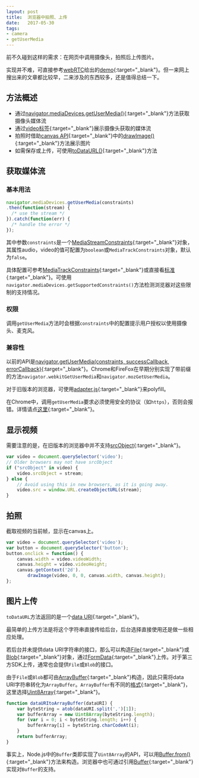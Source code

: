 ```yaml
---
layout: post
title:  浏览器中拍照、上传
date:   2017-05-30
tags:
- camera
- getUserMedia
---
```


前不久碰到这样的需求：在网页中调用摄像头，拍照后上传图片。

实现并不难，可直接参考[webRTC](https://webrtc.org/)给出的[demo](https://webrtc.github.io/samples/src/content/getusermedia/canvas/){:target="_blank"}。但一来网上搜出来的文章都比较早，二来涉及的东西较多，还是值得总结一下。

## 方法概述

- 通过[navigator.mediaDevices.getUserMedia()](https://developer.mozilla.org/en-US/docs/Web/API/MediaDevices/getUserMedia){:target="_blank"}方法获取摄像头媒体流
- 通过[video标签](https://developer.mozilla.org/en-US/docs/Web/HTML/Element/video){:target="_blank"}展示摄像头获取的媒体流
- 拍照时借助[canvas API](https://developer.mozilla.org/en-US/docs/Web/API/Canvas_API){:target="_blank"}中的[drawImage()](https://developer.mozilla.org/en-US/docs/Web/API/CanvasRenderingContext2D/drawImage){:target="_blank"}方法展示图片
- 如需保存或上传，可使用[toDataURL()](https://developer.mozilla.org/en-US/docs/Web/API/HTMLCanvasElement/toDataURL){:target="_blank"}方法

## 获取媒体流

### 基本用法

```javascript
navigator.mediaDevices.getUserMedia(constraints)
.then(function(stream) {
  /* use the stream */
}).catch(function(err) {
  /* handle the error */
});
```

其中参数`constraints`是一个[MediaStreamConstraints](https://www.w3.org/TR/mediacapture-streams/#mediastreamconstraints){:target="_blank"}对象，其属性audio，video的值可配置为`boolean`或`MediaTrackConstraints`对象，默认为`false`。

具体配置可参考[MediaTrackConstraints](https://developer.mozilla.org/en-US/docs/Web/API/MediaTrackConstraints){:target="_blank"}或直接看[标准](https://www.w3.org/TR/mediacapture-streams/#media-track-constraints){:target="_blank"}。可使用`navigator.mediaDevices.getSupportedConstraints()`方法检测浏览器对这些限制的支持情况。

### 权限

调用`getUserMedia`方法时会根据`constraints`中的配置提示用户授权以使用摄像头、麦克风。

### 兼容性

以前的API是[navigator.getUserMedia(constraints, successCallback, errorCallback)](https://developer.mozilla.org/en-US/docs/Web/API/Navigator/getUserMedia){:target="_blank"}。Chrome和FireFox在早期分别实现了带前缀的方法`navigator.webkitGetUserMedia`和`navigator.mozGetUserMedia`。

对于旧版本的浏览器，可使用[adapter.js](https://github.com/webrtc/adapter){:target="_blank"}来polyfill。

在Chrome中，调用`getUserMedia`要求必须使用安全的协议（如`https`），否则会报错。详情请点[这里](https://www.chromium.org/Home/chromium-security/prefer-secure-origins-for-powerful-new-features){:target="_blank"}。

## 显示视频

需要注意的是，在旧版本的浏览器中并不支持[srcObject](https://developer.mozilla.org/en-US/docs/Web/API/HTMLMediaElement/srcObject){:target="_blank"}。

```javascript
var video = document.querySelector('video');
// Older browsers may not have srcObject
if ("srcObject" in video) {
    video.srcObject = stream;
} else {
    // Avoid using this in new browsers, as it is going away.
    video.src = window.URL.createObjectURL(stream);
}
```

## 拍照

截取视频的当前帧，显示在canvas上。

```javascript
var video = document.querySelector('video');
var button = document.querySelector('button');
button.onclick = function() {
    canvas.width = video.videoWidth;
    canvas.height = video.videoHeight;
    canvas.getContext('2d').
        drawImage(video, 0, 0, canvas.width, canvas.height);
};
```

## 图片上传

`toDataURL`方法返回的是一个[data URI](https://developer.mozilla.org/en-US/docs/Web/HTTP/Basics_of_HTTP/Data_URIs){:target="_blank"}。

最简单的上传方法是将这个字符串直接传给后台，后台选择直接使用还是做一些相应处理。

若后台并未提供data URI字符串的接口，那么可以构造[File](https://developer.mozilla.org/en-US/docs/Web/API/File){:target="_blank"}或[Blob](https://developer.mozilla.org/en-US/docs/Web/API/Blob/Blob){:target="_blank"}对象，通过[FormData](https://developer.mozilla.org/en-US/docs/Web/API/FormData){:target="_blank"}上传。对于第三方SDK上传，通常也会提供`File`或`Blob`的接口。

由于`File`或`Blob`都可由[ArrayBuffer](https://developer.mozilla.org/en-US/docs/Web/JavaScript/Reference/Global_Objects/ArrayBuffer){:target="_blank"}构造，因此只需将data URI字符串转化为`ArrayBuffer`。`ArrayBuffer`有不同的[格式](https://developer.mozilla.org/en-US/docs/Web/JavaScript/Typed_arrays){:target="_blank"}，这里选择[Uint8Array](https://developer.mozilla.org/en-US/docs/Web/JavaScript/Reference/Global_Objects/Uint8Array){:target="_blank"}。

```javascript
function dataURItoArrayBuffer(dataURI) {
    var byteString = atob(dataURI.split(',')[1]);
    var bufferArray = new Uint8Array(byteString.length);
    for (var i = 0; i < byteString.length; i++) {
        bufferArray[i] = byteString.charCodeAt(i);
    }
    return bufferArray;
}
```

事实上，Node.js中的`Buffer`类即实现了`Uint8Array`的API，可以用[Buffer.from()](https://nodejs.org/api/buffer.html#buffer_class_method_buffer_from_string_encoding){:target="_blank"}方法来构造。浏览器中也可通过引用[Buffer](https://github.com/feross/buffer){:target="_blank"}实现对`Buffer`的支持。
